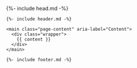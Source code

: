 <!DOCTYPE html>
<html lang="{{ page.lang | default: site.lang | default: "en" }}">

  {%- include head.md -%}

  <body>

    {%- include header.md -%}

    <main class="page-content" aria-label="Content">
      <div class="wrapper">
        {{ content }}
      </div>
    </main>

    {%- include footer.md -%}

  </body>

</html>